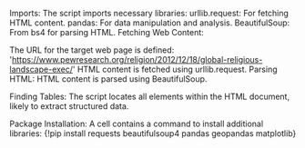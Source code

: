 Imports: 
The script imports necessary libraries:
urllib.request: For fetching HTML content.
pandas: For data manipulation and analysis.
BeautifulSoup: From bs4 for parsing HTML.
Fetching Web Content:

The URL for the target web page is defined:
'https://www.pewresearch.org/religion/2012/12/18/global-religious-landscape-exec/'
HTML content is fetched using urllib.request.
Parsing HTML:
HTML content is parsed using BeautifulSoup.

Finding Tables:
The script locates all <table> elements within the HTML document, likely to extract structured data.

Package Installation:
A cell contains a command to install additional libraries:  {!pip install requests beautifulsoup4 pandas geopandas matplotlib}
